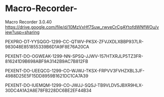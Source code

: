 # Macro-Recorder-
Macro Recorder 3.0.40
https://drive.google.com/file/d/10MzVxHf7Suw_rwyeCrCgAYtofdWNfWOu/view?usp=sharing


PEXPRO-DT-YYSQGO-1299-CC-QTWV-PKSX-ZFVJXDLXBBP937LR-983048E851855339B6D1A9F8E76A20CA

PEXENT-DO-OGWEAK-1299-NN-SPSQ-JJWV-157HTXRJLP5TZ3FR-816241D9B698ABF9A3142B9AC7B812FB

PEXENT-DO-UEEQCG-1299-CO-WJWJ-TKSX-FRPVV3FVHZXBL3JF-4988D25E5F15DD8959B1621DC1CA7A39

PEXENT-DO-IUEMQM-1299-CO-JWJJ-SQSJ-TB9VLDV5JBXR9HLX-30DC4A1A2A8E78FB228DC6BE2EF44B34
